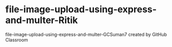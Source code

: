 # file-image-upload-using-express-and-multer-Ritik
file-image-upload-using-express-and-multer-GCSuman7 created by GitHub Classroom
